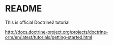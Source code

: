 # README #

This is official Doctrine2 tutorial

http://docs.doctrine-project.org/projects/doctrine-orm/en/latest/tutorials/getting-started.html